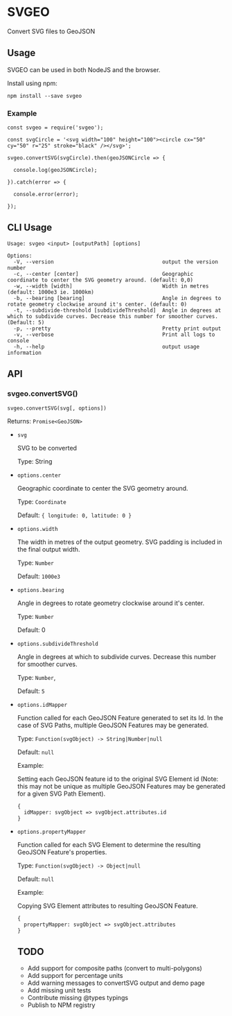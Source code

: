 # SVGEO
Convert SVG files to GeoJSON

## Usage

SVGEO can be used in both NodeJS and the browser.

Install using npm:

```
npm install --save svgeo
```

### Example

```
const svgeo = require('svgeo');

const svgCircle = '<svg width="100" height="100"><circle cx="50" cy="50" r="25" stroke="black" /></svg>';

svgeo.convertSVG(svgCircle).then(geoJSONCircle => {

  console.log(geoJSONCircle);

}).catch(error => {

  console.error(error);

});
```

## CLI Usage

```
Usage: svgeo <input> [outputPath] [options]

Options:
  -V, --version                                   output the version number
  -c, --center [center]                           Geographic coordinate to center the SVG geometry around. (default: 0,0)
  -w, --width [width]                             Width in metres (default: 1000e3 ie. 1000km)
  -b, --bearing [bearing]                         Angle in degrees to rotate geometry clockwise around it's center. (default: 0)
  -t, --subdivide-threshold [subdivideThreshold]  Angle in degrees at which to subdivide curves. Decrease this number for smoother curves. (Default: 5)
  -p, --pretty                                    Pretty print output
  -v, --verbose                                   Print all logs to console
  -h, --help                                      output usage information
```

## API

### svgeo.convertSVG()

`svgeo.convertSVG(svg[, options])`

Returns: `Promise<GeoJSON>`

- `svg`

  SVG to be converted

  Type: String

- `options.center`

  Geographic coordinate to center the SVG geometry around.

  Type: `Coordinate`

  Default: `{ longitude: 0, latitude: 0 }`

- `options.width`

  The width in metres of the output geometry. SVG padding is included in the final output width.

  Type: `Number`

  Default: `1000e3`

- `options.bearing`

  Angle in degrees to rotate geometry clockwise around it's center.

  Type: `Number`

  Default: 0

- `options.subdivideThreshold`

  Angle in degrees at which to subdivide curves. Decrease this number for smoother curves.

  Type: `Number`,

  Default: `5`

- `options.idMapper`

  Function called for each GeoJSON Feature generated to set its Id. In the case of SVG Paths, multiple GeoJSON Features may be generated.

  Type: `Function(svgObject) -> String|Number|null`

  Default: `null`

  Example:

  Setting each GeoJSON feature id to the original SVG Element id (Note: this may not be unique as multiple GeoJSON Features may be generated for a given SVG Path Element).

  ```
  {
    idMapper: svgObject => svgObject.attributes.id
  }
  ```
- `options.propertyMapper`

  Function called for each SVG Element to determine the resulting GeoJSON Feature's properties.

  Type: `Function(svgObject) -> Object|null`

  Default: `null`

  Example:

  Copying SVG Element attributes to resulting GeoJSON Feature.

  ```
  {
    propertyMapper: svgObject => svgObject.attributes
  }
  ```

  ## TODO
  - Add support for composite paths (convert to multi-polygons)
  - Add support for percentage units
  - Add warning messages to convertSVG output and demo page
  - Add missing unit tests
  - Contribute missing @types typings
  - Publish to NPM registry

